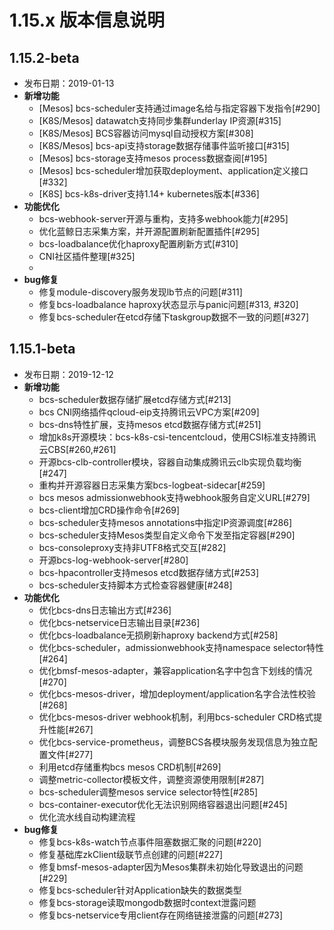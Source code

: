 # 1.15.x 版本信息说明


## 1.15.2-beta

- 发布日期：2019-01-13
- **新增功能**
  * [Mesos] bcs-scheduler支持通过image名给与指定容器下发指令[#290]
  * [K8S/Mesos] datawatch支持同步集群underlay IP资源[#315]
  * [K8S/Mesos] BCS容器访问mysql自动授权方案[#308]
  * [K8S/Mesos] bcs-api支持storage数据存储事件监听接口[#315]
  * [Mesos] bcs-storage支持mesos process数据查阅[#195]
  * [Mesos] bcs-scheduler增加获取deployment、application定义接口[#332]
  * [K8S] bcs-k8s-driver支持1.14+ kubernetes版本[#336]
- **功能优化**
  * bcs-webhook-server开源与重构，支持多webhook能力[#295]
  * 优化蓝鲸日志采集方案，并开源配置刷新配置插件[#295]
  * bcs-loadbalance优化haproxy配置刷新方式[#310]
  * CNI社区插件整理[#325]
  * 
- **bug修复**
  * 修复module-discovery服务发现lb节点的问题[#311]
  * 修复bcs-loadbalance haproxy状态显示与panic问题[#313, #320]
  * 修复bcs-scheduler在etcd存储下taskgroup数据不一致的问题[#327]

## 1.15.1-beta

- 发布日期：2019-12-12
- **新增功能**
  * bcs-scheduler数据存储扩展etcd存储方式[#213]
  * bcs CNI网络插件qcloud-eip支持腾讯云VPC方案[#209]
  * bcs-dns特性扩展，支持mesos etcd数据存储方式[#251]
  * 增加k8s开源模块：bcs-k8s-csi-tencentcloud，使用CSI标准支持腾讯云CBS[#260,#261]
  * 开源bcs-clb-controller模块，容器自动集成腾讯云clb实现负载均衡[#247]
  * 重构并开源容器日志采集方案bcs-logbeat-sidecar[#259]
  * bcs mesos admissionwebhook支持webhook服务自定义URL[#279]
  * bcs-client增加CRD操作命令[#269]
  * bcs-scheduler支持mesos annotations中指定IP资源调度[#286]
  * bcs-scheduler支持Mesos类型自定义命令下发至指定容器[#290]
  * bcs-consoleproxy支持非UTF8格式交互[#282]
  * 开源bcs-log-webhook-server[#280]
  * bcs-hpacontroller支持mesos etcd数据存储方式[#253]
  * bcs-scheduler支持脚本方式检查容器健康[#248]
- **功能优化**
  * 优化bcs-dns日志输出方式[#236]
  * 优化bcs-netservice日志输出目录[#236]
  * 优化bcs-loadbalance无损刷新haproxy backend方式[#258]
  * 优化bcs-scheduler，admissionwebhook支持namespace selector特性[#264]
  * 优化bmsf-mesos-adapter，兼容application名字中包含下划线的情况[#270]
  * 优化bcs-mesos-driver，增加deployment/application名字合法性校验[#268]
  * 优化bcs-mesos-driver webhook机制，利用bcs-scheduler CRD格式提升性能[#267]
  * 优化bcs-service-prometheus，调整BCS各模块服务发现信息为独立配置文件[#277]
  * 利用etcd存储重构bcs mesos CRD机制[#269]
  * 调整metric-collector模板文件，调整资源使用限制[#287]
  * bcs-scheduler调整mesos service selector特性[#285]
  * bcs-container-executor优化无法识别网络容器退出问题[#245]
  * 优化流水线自动构建流程
- **bug修复**
  * 修复bcs-k8s-watch节点事件阻塞数据汇聚的问题[#220]
  * 修复基础库zkClient级联节点创建的问题[#227]
  * 修复bmsf-mesos-adapter因为Mesos集群未初始化导致退出的问题[#229]
  * 修复bcs-scheduler针对Application缺失的数据类型
  * 修复bcs-storage读取mongodb数据时context泄露问题
  * 修复bcs-netservice专用client存在网络链接泄露的问题[#273]
